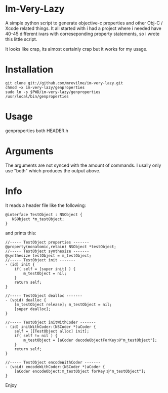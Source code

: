 # Im-Very-Lazy
A simple python script to generate objective-c properties and other Obj-C / Xcode related things.
It all started with i had a project where i needed have 40-45 different ivars with correseponding property statements, so i wrote this little script.

It looks like crap, its almost certainly crap but it works for my usage.

# Installation

    git clone git://github.com/mrevilme/im-very-lazy.git
    chmod +x im-very-lazy/genproperties
    sudo ln -s $PWD/im-very-lazy/genproperties /usr/local/bin/genproperties

# Usage
genproperties both HEADER.h

# Arguments
The arguments are not synced with the amount of commands.
I usally only use "both" which produces the output above.

# Info

It reads a header file like the following:

    @interface TestObject : NSObject {
	   NSObject *m_testObject;
    }

and prints this:

    //----- TestObject properties -------
    @property(nonatomic,retain) NSObject *testObject;
    //----- TestObject synthesize -------
    @synthesize testObject = m_testObject;
    //----- TestObject init -------
    - (id) init {
	    if( self = [super init] ) {
		    m_testObject = nil;
	    }
	    return self;
    }

    //----- TestObject dealloc -------
    - (void) dealloc {
	    [m_testObject release]; m_testObject = nil;
	    [super dealloc];
    }

    //----- TestObject initWithCoder -------
    - (id) initWithCoder:(NSCoder *)aCoder {
	    self = [[TestObject alloc] init];
	    if( self != nil ) {
		    m_testObject = [aCoder decodeObjectForKey:@"m_testObject"];
	    } 
	    return self;
    }

    //----- TestObject encodeWithCoder -------
    - (void) encodeWithCoder:(NSCoder *)aCoder {
	    [aCoder encodeObject:m_testObject forKey:@"m_testObject"];
    }

Enjoy


